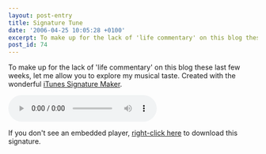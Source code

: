 ```yaml
---
layout: post-entry
title: Signature Tune
date: '2006-04-25 10:05:28 +0100'
excerpt: To make up for the lack of 'life commentary' on this blog these last few weeks, let me allow you to explore my musical taste.
post_id: 74
---
```

To make up for the lack of 'life commentary' on this blog these last few weeks, let me allow you to explore my musical taste. Created with the wonderful [iTunes Signature Maker](http://www.jasonfreeman.net/itsm/).

<audio controls autobuffer preload> 
  <source src="/assets/images/2006/04/signature.mp3" type="audio/mpeg"/>
  <source src="/assets/images/2006/04/signature.oga" type="audio/ogg"/>
</audio>

If you don't see an embedded player, <a href="/assets/2006/04/signature.mp3" download>right-click here</a> to download this signature.